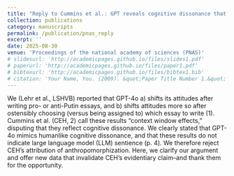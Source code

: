 ```yaml
---
title: "Reply to Cummins et al.: GPT reveals cognitive dissonance that is both irrational and alarmingly humanlike"
collection: publications
category: manuscripts
permalink: /publication/pnas_reply
excerpt: ''
date: 2025-08-30
venue: 'Proceedings of the national academy of sciences (PNAS)'
# slidesurl: 'http://academicpages.github.io/files/slides1.pdf'
# paperurl: 'http://academicpages.github.io/files/paper1.pdf'
# bibtexurl: 'http://academicpages.github.io/files/bibtex1.bib'
# citation: 'Your Name, You. (2009). &quot;Paper Title Number 1.&quot; <i>Journal 1</i>. 1(1).'
---
```

We (Lehr et al., LSHVB) reported that GPT-4o a) shifts its attitudes after writing pro- or anti-Putin essays, and b) shifts attitudes more so after ostensibly choosing (versus being assigned to) which essay to write (1). Cummins et al. (CEH, 2) call these results “context window effects,” disputing that they reflect cognitive dissonance. We clearly stated that GPT-4o mimics humanlike cognitive dissonance, and that these results do not indicate large language model (LLM) sentience (p. 4). We therefore reject CEH’s attribution of anthropomorphization. Here, we clarify our argument and offer new data that invalidate CEH’s evidentiary claim–and thank them for the opportunity.